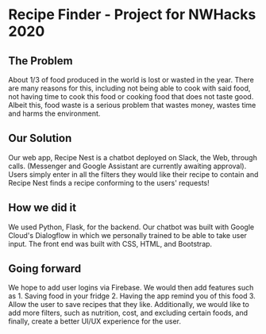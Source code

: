 # Recipe Finder - Project for NWHacks 2020

## The Problem
About 1/3 of food produced in the world is lost or wasted in the year. There are many reasons for this, including not being able to cook with said food, not having time to cook this food or cooking food that does not taste good. Albeit this, food waste is a serious problem that wastes money, wastes time and harms the environment.

## Our Solution 
Our web app, Recipe Nest is a chatbot deployed on Slack, the Web, through calls. (Messenger and Google Assistant are currently awaiting approval). Users simply enter in all the filters they would like their recipe to contain and Recipe Nest finds a recipe conforming to the users' requests!

## How we did it
We used Python, Flask, for the backend. Our chatbot was built with Google Cloud's Dialogflow in which we personally trained to be able to take user input. The front end was built with CSS, HTML, and  Bootstrap.

## Going forward
We hope to add user logins via Firebase. We would then add features such as 1. Saving food in your fridge 2. Having the app remind you of this food 3. Allow the user to save recipes that they like. Additionally, we would like to add more filters, such as nutrition, cost, and excluding certain foods, and finally, create a better UI/UX experience for the user. 
